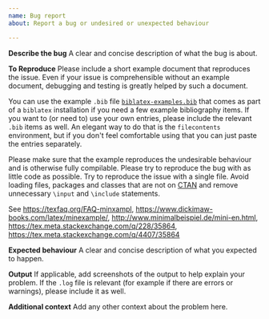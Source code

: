 ```yaml
---
name: Bug report
about: Report a bug or undesired or unexpected behaviour

---
```


<!---
This is just a convenient template for a bug report to make it easier for you to check that all the necessary information is included. Please don't feel intimidated by this template (I know I always feel a bit weird when I encounter these templates).
Feel free to change the structure suggested below as you see fit or to discard it completely if you don't feel comfortable using it.
--->

**Describe the bug**
A clear and concise description of what the bug is about.

**To Reproduce**
Please include a short example document that reproduces the issue. Even if your issue is comprehensible without an example document, debugging and testing is greatly helped by such a document.

You can use the example `.bib` file [`biblatex-examples.bib`](https://github.com/plk/biblatex/blob/master/bibtex/bib/biblatex/biblatex-examples.bib) that comes as part of a `biblatex` installation if you need a few example bibliography items. If you want to (or need to) use your own entries, please include the relevant `.bib` items as well. An elegant way to do that is the `filecontents` environment, but if you don't feel comfortable using that you can just paste the entries separately.

Please make sure that the example reproduces the undesirable behaviour and is otherwise fully compilable. Please try to reproduce the bug with as little code as possible. Try to reproduce the issue with a single file. Avoid loading files, packages and classes that are not on [CTAN](https://ctan.org/) and remove unnecessary `\input` and `\include` statements.

See https://texfaq.org/FAQ-minxampl, https://www.dickimaw-books.com/latex/minexample/, http://www.minimalbeispiel.de/mini-en.html, https://tex.meta.stackexchange.com/q/228/35864, https://tex.meta.stackexchange.com/q/4407/35864

**Expected behaviour**
A clear and concise description of what you expected to happen.

**Output**
If applicable, add screenshots of the output to help explain your problem.
If the `.log` file is relevant (for example if there are errors or warnings), please include it as well.

**Additional context**
Add any other context about the problem here.
